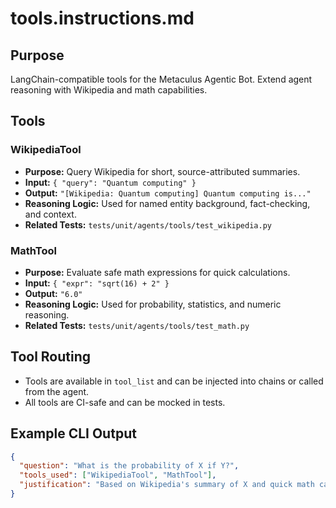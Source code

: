 # tools.instructions.md

## Purpose

LangChain-compatible tools for the Metaculus Agentic Bot. Extend agent reasoning with Wikipedia and math capabilities.

## Tools

### WikipediaTool

- **Purpose:** Query Wikipedia for short, source-attributed summaries.
- **Input:** `{ "query": "Quantum computing" }`
- **Output:** `"[Wikipedia: Quantum computing] Quantum computing is..."`
- **Reasoning Logic:** Used for named entity background, fact-checking, and context.
- **Related Tests:** `tests/unit/agents/tools/test_wikipedia.py`

### MathTool

- **Purpose:** Evaluate safe math expressions for quick calculations.
- **Input:** `{ "expr": "sqrt(16) + 2" }`
- **Output:** `"6.0"`
- **Reasoning Logic:** Used for probability, statistics, and numeric reasoning.
- **Related Tests:** `tests/unit/agents/tools/test_math.py`

## Tool Routing

- Tools are available in `tool_list` and can be injected into chains or called from the agent.
- All tools are CI-safe and can be mocked in tests.

## Example CLI Output

```json
{
  "question": "What is the probability of X if Y?",
  "tools_used": ["WikipediaTool", "MathTool"],
  "justification": "Based on Wikipedia's summary of X and quick math calculation..."
}
```
